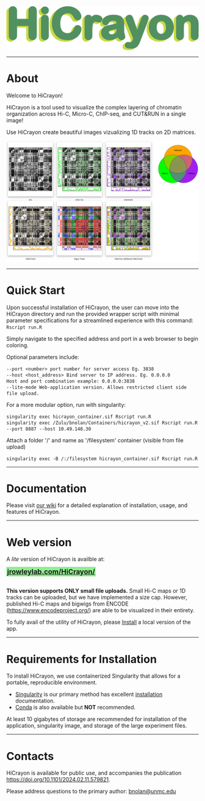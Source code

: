 <div style="text-align: center;">
  <img src="www/logo/hiCrayon_logo.png" alt="HiCrayon Logo" width="750" />
</div>

------------------------------------------
# About

Welcome to HiCrayon! 

HiCrayon is a tool used to visualize the complex layering of chromatin organization across Hi-C, Micro-C, ChIP-seq, and CUT&RUN in a single image!

Use HiCrayon create beautiful images vizualizing 1D tracks on 2D matrices.

<div style="text-align: center;">
  <img src="/www/logo/Magnum_Opus.png" alt="Magnum_Opus" width="1200" />
</div>

------------------------------------------
# Quick Start

Upon successful installation of HiCrayon, the user can move into the HiCrayon directory and run the provided wrapper script with minimal parameter specifications for a streamlined experience with this command:
```Rscript run.R```

Simply navigate to the specified address and port in a web browser to begin coloring.

Optional parameters include:
```
--port <number> port number for server access Eg. 3838
--host <host_address> Bind server to IP address. Eg. 0.0.0.0
Host and port combination example: 0.0.0.0:3838
--lite-mode Web-application version. Allows restricted client side file upload.
```

For a more modular option, run with singularity:
```
singularity exec hicrayon_container.sif Rscript run.R
singularity exec /Zulu/bnolan/Containers/hicrayon_v2.sif Rscript run.R --port 8887 --host 10.49.148.30
```
Attach a folder '/' and name as '/filesystem' container (visible from file upload)
```
singularity exec -B /:/filesystem hicrayon_container.sif Rscript run.R
```

---------------------------------------------
# Documentation

Please visit [our wiki](https://github.com/JRowleyLab/HiCrayon/wiki) for a detailed explanation of installation, usage, and features of HiCrayon.

---------------------------------------------
# Web version

A *lite* version of HiCrayon is availble at:

<span style="background-color: lightgreen; font-size: 18px; padding: 2px;">
  <a href="https://jrowleylab.com/HiCrayon/" style="font-weight: bold;">jrowleylab.com/HiCrayon/</a>
</span>
</br></br>

**This version supports ONLY small file uploads.**
Small Hi-C maps or 1D tracks can be uploaded, but we have implemented a size cap. However, published Hi-C maps and bigwigs from ENCODE (https://www.encodeproject.org/) are able to be visualized in their entirety.
<!-- and locally stored small bedGraph files. -->

To fully avail of the utility of HiCrayon, please [Install](/www/md_pages/installation.md) a local version of the app.

---------------------------------------------
# Requirements for Installation
To install HiCrayon, we use containerized Singularity that allows for a portable, reproducible environment.  
* [Singularity](https://github.com/JRowleyLab/HiCrayon/wiki/installation) is our primary method has excellent [installation](https://docs.sylabs.io/guides/3.0/user-guide/installation.html) documentation.
* [Conda](https://github.com/JRowleyLab/HiCrayon/wiki/installation) is also available but **NOT** recommended.

At least 10 gigabytes of storage are recommended for installation of the application, singularity image, and storage of the large experiment files.

---------------------------------------------
# Contacts
HiCrayon is available for public use, and accompanies the publication  https://doi.org/10.1101/2024.02.11.579821.

Please address questions to the primary author: bnolan@unmc.edu



